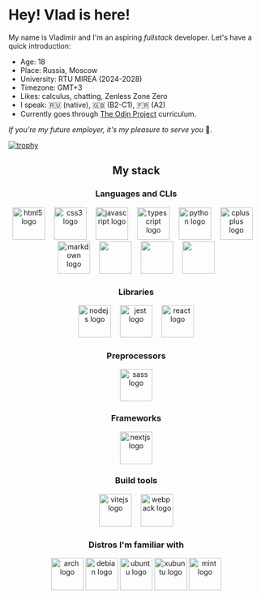 <h1 align="left">Hey! Vlad is here!</h1>

<p align="left">My name is Vladimir and I'm an aspiring <i>fullstack</i> developer. Let's have a quick introduction:
<ul>
<li>Age: 18</li>
<li>Place: Russia, Moscow</li>
<li>University: RTU MIREA (2024-2028)</li>
<li>Timezone: GMT+3</li>
<li>Likes: calculus, chatting, Zenless Zone Zero</li>
<li>I speak: 🇷🇺 (native), 🇬🇧 (B2-C1), 🇫🇷 (A2)</li>
<li>Currently goes through <a href="https://www.theodinproject.com" target="_blank">The Odin Project</a> curriculum.</li>
</ul>
<i>If you're my future employer, it's my pleasure to serve you</i> 👔.
</p>

[![trophy](https://github-profile-trophy.vercel.app/?username=vladcheck&theme=onedark)](https://github.com/ryo-ma/github-profile-trophy)

<h2 align="center">My stack</h2>

<div align="center">
  <h3 >Languages and CLIs</h3>
  <div>
    <img src="https://cdn.jsdelivr.net/gh/devicons/devicon/icons/html5/html5-original.svg" height="64" alt="html5 logo"  />
    <img width="10" />
    <img src="https://cdn.jsdelivr.net/gh/devicons/devicon/icons/css3/css3-original.svg" height="64" alt="css3 logo"  />
    <img width="10" />
    <img src="https://cdn.jsdelivr.net/gh/devicons/devicon/icons/javascript/javascript-original.svg" height="64" alt="javascript logo"  />
    <img width="10" />
    <img src="https://cdn.jsdelivr.net/gh/devicons/devicon/icons/typescript/typescript-original.svg" height="64" alt="typescript logo"  />
    <img width="10" />
    <img src="https://cdn.jsdelivr.net/gh/devicons/devicon/icons/python/python-original.svg" height="64" alt="python logo"  />
    <img width="10" />
    <img src="https://cdn.jsdelivr.net/gh/devicons/devicon/icons/cplusplus/cplusplus-original.svg" height="64" alt="cplusplus logo"  />
    <img width="10" />
    <img src="https://cdn.jsdelivr.net/gh/devicons/devicon@latest/icons/markdown/markdown-original.svg" height="64" alt="markdown logo" />
    <img width="10" />
    <img src="https://cdn.jsdelivr.net/gh/devicons/devicon@latest/icons/yaml/yaml-original.svg" height="64" />
    <img width="10" />
    <img src="https://cdn.jsdelivr.net/gh/devicons/devicon@latest/icons/json/json-original.svg" height="64" />
    <img width="10" />
    <img src="https://cdn.jsdelivr.net/gh/devicons/devicon@latest/icons/bash/bash-original.svg" height="64" />
  </div>
  
  <h3 >Libraries</h3>
  <div >
    <img src="https://cdn.jsdelivr.net/gh/devicons/devicon/icons/nodejs/nodejs-original.svg" height="64" alt="nodejs logo"  />
    <img width="10" />
    <img src="https://cdn.jsdelivr.net/gh/devicons/devicon/icons/jest/jest-plain.svg" height="64" alt="jest logo"  />
    <img width="10" />
    <img src="https://cdn.jsdelivr.net/gh/devicons/devicon/icons/react/react-original.svg" height="64" alt="react logo"  />
  </div>
  
  <h3 >Preprocessors</h3>
  <div >
    <img src="https://cdn.jsdelivr.net/gh/devicons/devicon/icons/sass/sass-original.svg" height="64" alt="sass logo"  />
  </div>
  
  <h3 >Frameworks</h3>
  <div >
     <img src="https://cdn.jsdelivr.net/gh/devicons/devicon/icons/nextjs/nextjs-original.svg" height="64" alt="nextjs logo"  />
  </div>
  
  <h3 >Build tools</h3>
  <div >
    <img src="https://cdn.jsdelivr.net/gh/devicons/devicon@latest/icons/vitejs/vitejs-original.svg" height="64" alt="vitejs logo" />
    <img width="10" />
    <img src="https://cdn.jsdelivr.net/gh/devicons/devicon/icons/webpack/webpack-original.svg" height="64" alt="webpack logo"  />
  </div>
  
  <h3 >Distros I'm familiar with</h3>
  <div >
    <img src="https://cdn.jsdelivr.net/gh/devicons/devicon@latest/icons/archlinux/archlinux-original.svg" height="64" alt="arch logo" />
    <img src="https://cdn.jsdelivr.net/gh/devicons/devicon/icons/debian/debian-original.svg" height="64" alt="debian logo"  />
    <img src="https://cdn.jsdelivr.net/gh/devicons/devicon/icons/ubuntu/ubuntu-original.svg" height="64" alt="ubuntu logo"  />
    <img src="https://cdn.jsdelivr.net/gh/devicons/devicon/icons/xubuntu/xubuntu-original.svg" height="64" alt="xubuntu logo"  />
    <img src="https://cdn.jsdelivr.net/gh/devicons/devicon/icons/mint/mint-original.svg" height="64" alt="mint logo"  />
  </div>
</div>
